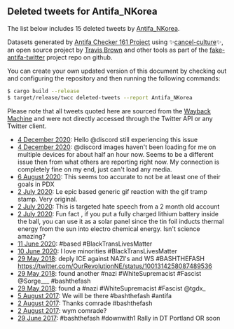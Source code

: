 ## Deleted tweets for Antifa_NKorea

The list below includes 15 deleted tweets by
[Antifa_NKorea](https://twitter.com/Antifa_NKorea).



Datasets generated by [Antifa Checker 161 Project](https://twitter.com/antifacheck161) using ✨[cancel-culture](https://github.com/travisbrown/cancel-culture)✨, an open source project by 
[Travis Brown](https://twitter.com/travisbrown) and other tools as part of the 
[fake-antifa-twitter](https://github.com/antifacheck161/fake-antifa-twitter) project repo on github.

You can create your own updated version of this document by checking out and configuring the
repository and then running the following commands:

```bash
$ cargo build --release
$ target/release/twcc deleted-tweets --report Antifa_NKorea
```

Please note that all tweets quoted here are sourced from the
[Wayback Machine](https://web.archive.org) and were not directly accessed through the Twitter API or
any Twitter client.

* [ 4 December 2020](https://web.archive.org/web/20201204105627/https://twitter.com/Antifa_NKorea/status/1334813164605763584): Hello  @discord  still experiencing this issue <!--1334813164605763584-->
* [ 4 December 2020](https://web.archive.org/web/20201204101706/https://twitter.com/Antifa_NKorea/status/1334803273518182401): @discord  images haven't been loading for me on multiple devices for about half an hour now. Seems to be a different issue then from what others are reporting right now. My connection is completely fine on my end, just can't load any media. <!--1334803273518182401-->
* [ 6 August 2020](https://web.archive.org/web/20200806171702/https://twitter.com/Antifa_NKorea/status/1291422909412474880): This seems too accurate to not be at least one of their goals in PDX <!--1291422909412474880-->
* [ 2 July 2020](https://web.archive.org/web/20200702071309/https://twitter.com/Antifa_NKorea/status/1278586897418207232): Le epic based generic gif reaction with the gif tramp stamp. Very original. <!--1278586897418207232-->
* [ 2 July 2020](https://web.archive.org/web/20200702050204/https://twitter.com/Antifa_NKorea/status/1278552713303691265): This is targeted hate speech from a 2 month old account <!--1278552713303691265-->
* [ 2 July 2020](https://web.archive.org/web/20200702044611/https://twitter.com/Antifa_NKorea/status/1278550219655794688): Fun fact , if you put a fully charged lithium battery inside the ball, you can use it as a solar panel since the tin foil inducts thermal energy from the sun into electro chemical energy. Isn't science amazing? <!--1278550219655794688-->
* [11 June 2020](https://web.archive.org/web/20200611035011/https://twitter.com/Antifa_NKorea/status/1270924165558628352): #based   #BlackTransLivesMatter <!--1270924165558628352-->
* [10 June 2020](https://web.archive.org/web/20200610000811/https://twitter.com/Antifa_NKorea/status/1270508020569477120): I love minorities #BlackTransLivesMatter <!--1270508020569477120-->
* [29 May 2018](https://web.archive.org/web/20190424031808/https://twitter.com/Antifa_NKorea/status/1001554349569462272): deply ICE against NAZI's  and WS  #BASHTHEFASH  https://twitter.com/OurRevolutionNE/status/1001314258087489536 <!--1001554349569462272-->
* [29 May 2018](https://web.archive.org/web/20190424031808/https://twitter.com/Antifa_NKorea/status/1001552875753893888): found another  #nazi   #WhiteSupremacist   #Fascist   @Sorge___    #bashthefash <!--1001552875753893888-->
* [29 May 2018](https://web.archive.org/web/20200702050204/https://twitter.com/Antifa_NKorea/status/1278552713303691265): found a  #nazi   #WhiteSupremacist   #Fascist   @tgdx_ <!--1001552565950017536-->
* [ 5 August 2017](https://web.archive.org/web/20190424032009/https://twitter.com/Antifa_NKorea/status/893635528033091584): We will be there  #bashthefash   #antifa <!--893635528033091584-->
* [ 2 August 2017](https://web.archive.org/web/20190424032010/https://twitter.com/Antifa_NKorea/status/892811767729889280): Thanks comrade  #bashthefash <!--892811767729889280-->
* [ 2 August 2017](https://web.archive.org/web/20190424032010/https://twitter.com/Antifa_NKorea/status/892811767729889280): wym comrade? <!--892701374697189376-->
* [29 June 2017](https://web.archive.org/web/20190424032018/https://twitter.com/Antifa_NKorea/status/880268245478948864): #bashthefash   #downwith1  Rally in DT Portland OR soon <!--880268245478948864-->
